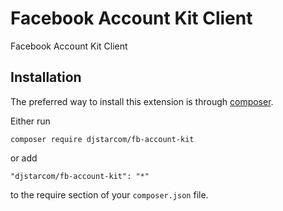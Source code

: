 Facebook Account Kit Client
=============
Facebook Account Kit Client

Installation
------------

The preferred way to install this extension is through [composer](http://getcomposer.org/download/).

Either run

```
composer require djstarcom/fb-account-kit
```

or add

```
"djstarcom/fb-account-kit": "*"
```

to the require section of your `composer.json` file.
